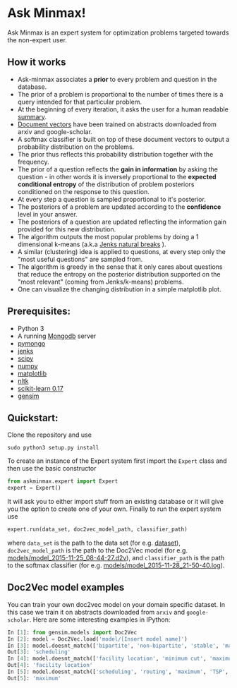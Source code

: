 # Ask Minmax!

Ask Minmax is an expert system for optimization problems targeted towards the non-expert user.


## How it works
 * Ask-minmax associates a **prior** to every problem and question in the database. 
 * The prior of a problem is proportional to the number of times there is a query intended for that particular
  problem. 
 * At the beginning of every iteration, it asks the user for a human readable [summary](summaries.md).
 * [Document vectors](https://cs.stanford.edu/~quocle/paragraph_vector.pdf) have been trained on 
  abstracts downloaded from arxiv and google-scholar.
 * A softmax classifier is built on top of these document vectors to output a probability distribution on
 the problems.
 * The prior thus reflects this probability distribution together with the frequency. 
 * The prior of a question reflects the **gain in information** by asking the question  - in other words
 it is inversely proportional to the **expected conditional entropy** of the distribution of problem posteriors
 conditioned on the response to this question.
 * At every step a question is sampled proportional to it's posterior.
 * The posteriors of a problem are updated according to the **confidence** level in your answer.
 * The posteriors of a question are updated reflecting the information gain provided for this new distribution.
 * The algorithm outputs the most popular problems by doing a 1 dimensional k-means (a.k.a
[Jenks natural breaks](https://en.wikipedia.org/wiki/Jenks_natural_breaks_optimization) ).
 * A similar (clustering) idea is applied to questions, at every step only the "most useful questions" are
  sampled from.
 * The algorithm is greedy in the sense that it only cares about questions that reduce the entropy on the
 posterior distribution supported on the "most relevant" (coming from Jenks/k-means) problems.
 * One can visualize the changing distribution in a simple matplotlib plot.
 
## Prerequisites: 

 * Python 3
 * A running [Mongodb](https://www.mongodb.org/) server 
 * [pymongo](https://pypi.python.org/pypi/pymongo/)
 * [jenks](https://github.com/perrygeo/jenks)
 * [scipy](http://www.scipy.org/)
 * [numpy](http://www.scipy.org/)
 * [matplotlib](http://matplotlib.org/)
 * [nltk](http://www.nltk.org/)
 * [scikit-learn 0.17](https://pypi.python.org/pypi/scikit-learn/0.17)
 * [gensim](https://pypi.python.org/pypi/gensim)

## Quickstart:

Clone the repository and use

```shell
sudo python3 setup.py install
```

To create an instance of the Expert system first import the `Expert` class and
then use the basic constructor

```python
from askminmax.expert import Expert
expert = Expert()
```

It will ask you to either import stuff from an existing database or it will give 
you the option to create one of your own. Finally to run the expert system use

```python
expert.run(data_set, doc2vec_model_path, classifier_path)
```
where `data_set` is the path to the data set (for e.g. [dataset](dataset)), 
 `doc2vec_model_path` is the path to the Doc2Vec model (for e.g. 
 [models/model_2015-11-25_08-44-27.d2v](models/model_2015-11-25_08-44-27.d2v)), and 
 `classifier_path` is the path to the softmax classifier 
 (for e.g. [models/model_2015-11-28_21-50-40.log](models/model_2015-11-28_21-50-40.log)).

## Doc2Vec model examples

You can train your own doc2vec model on your domain specific dataset. In this case we train it on
abstracts downloaded from `arxiv` and `google-scholar`. Here are some interesting examples in IPython:

```python
In [1]: from gensim.models import Doc2Vec
In [2]: model = Doc2Vec.load('model/[Insert model name]')
In [3]: model.doesnt_match(['bipartite', 'non-bipartite', 'stable', 'matching', 'scheduling'])
Out[3]: 'scheduling'
In [4]: model.doesnt_match(['facility location', 'minimum cut', 'maximum cut', 'sparsest cut'])
Out[4]: 'facility location'
In [5]: model.doesnt_match(['scheduling', 'routing', 'maximum', 'TSP', 'facility location'])
Out[5]: 'maximum'
```



